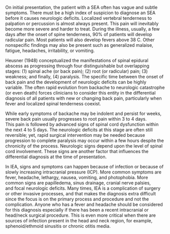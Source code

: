 On initial presentation, the patient with a SEA often has vague and subtle symptoms. There must be a high index of suspicion to diagnose an SEA before it causes neurologic deficits. Localized vertebral tenderness to palpation or percussion is almost always present. This pain will inevitably become more severe and harder to treat. During the illness, usually, a few days after the onset of spine tenderness, 90% of patients will develop radicular pain. Most patients will also develop fevers above 38 C. Other nonspecific findings may also be present such as generalized malaise, fatigue, headaches, irritability, or vomiting.

Heusner (1948) conceptualized the manifestations of spinal epidural abscess as progressing through four distinguishable but overlapping stages: (1) spinal ache (or back pain); (2) root (or radicular) pain; (3) weakness; and finally, (4) paralysis. The specific time between the onset of back pain and the development of neurologic deficits can be highly variable. The often rapid evolution from backache to neurologic catastrophe (or even death) forces clinicians to consider this entity in the differential diagnosis of all patients with new or changing back pain, particularly when fever and localized spinal tenderness coexist.

While early symptoms of backache may be indolent and persist for weeks, severe back pain usually progresses to root pain within 3 to 4 days. This pain is followed by advanced signs of spinal cord dysfunction within the next 4 to 5 days. The neurologic deficits at this stage are often still reversible; yet, rapid surgical intervention may be needed because progression to complete paralysis may occur within a few hours despite the chronicity of the process. Neurologic signs depend upon the level of spinal cord involvement. These signs are another factor that influences the differential diagnosis at the time of presentation.

In IEA, signs and symptoms can happen because of infection or because of slowly increasing intracranial pressure (ICP). More common symptoms are fever, headache, lethargy, nausea, vomiting, and photophobia. More common signs are papilledema, sinus drainage, cranial nerve palsies, and focal neurologic deficits. Many times, IEA is a complication of surgery or other invasive processes, and that makes the diagnosis extra difficult since the focus is on the primary process and procedure and not the complication. Anyone who has a fever and headache should be considered for this diagnosis especially if there has been a recent intracranial or head/neck surgical procedure. This is even more critical when there are sources of infection present in the head and neck region, for example, sphenoid/ethmoid sinusitis or chronic otitis media.